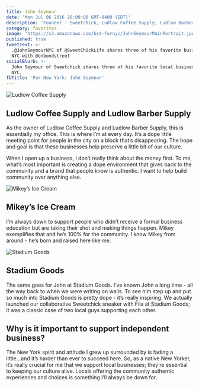 ```yaml
---
title: John Seymour
date: 'Mon Jul 06 2016 20:00:00 GMT-0400 (EDT)'
description: 'Founder - Sweetchick, Ludlow Coffee Supply, Ludlow Barber Supply'
category: favorites
image: 'https://s3.amazonaws.com/bst-fornyc/JohnSeymourMainPortrait.jpg'
published: true
tweetText: >-
  .@JohnSeymourNYC of @SweetChickLife shares three of his favorite businesses in
  NYC with @onbondstreet 
socialBlurb: >-
  John Seymour of Sweetchick shares three of his favorite local businesses in
  NYC.
fbTitle: 'For New York: John Seymour'
---
```


![Ludlow Coffee Supply](https://s3.amazonaws.com/bst-fornyc/JohnSeymourLudlowCoffeeSupply.jpg)

## Ludlow Coffee Supply and Ludlow Barber Supply

As the owner of Ludlow Coffee Supply and Ludlow Barber Supply, this is essentially my office. This is where I’m at every day. It’s a dope little meeting point for people in the city on a block that’s disappearing. The hope and goal is that these businesses help preserve a little bit of our culture.

When I open up a business, I don’t really think about the money first. To me, what’s most important is creating a dope environment that gives back to the community and a brand that people know is authentic. I want to help build community over anything else.

![Mikey’s Ice Cream](https://s3.amazonaws.com/bst-fornyc/JohnSeymourMikeysIceCream.jpg)

## Mikey’s Ice Cream

I’m always down to support people who didn’t receive a formal business education but are taking their shot and making things happen. Mikey exemplifies that and he’s 100% for the community. I know Mikey from around - he’s born and raised here like me.

![Stadium Goods](https://s3.amazonaws.com/bst-fornyc/JohnSeymourStadiumGoods.jpg)

## Stadium Goods

The same goes for John at Stadium Goods. I’ve known John a long time - all the way back to when we were writing on walls. To see him step up and put so much into Stadium Goods is pretty dope - it’s really inspiring. We actually launched our collaborative Sweetchick sneaker with Fila at Stadium Goods; it was a classic case of two local guys supporting each other.

## Why is it important to support independent business?

The New York spirit and attitude I grew up surrounded by is fading a little...and it’s harder than ever to succeed here. So, as a native New Yorker, it’s really crucial for me that we support local businesses; they’re essential to keeping our culture alive. Locals offering the community authentic experiences and choices is something I’ll always be down for.
